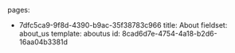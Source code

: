 pages:
  - 7dfc5ca9-9f8d-4390-b9ac-35f38783c966
title: About
fieldset: about_us
template: aboutus
id: 8cad6d7e-4754-4a18-b2d6-16aa04b3381d
